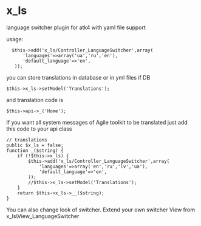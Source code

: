 x_ls
====

language switcher plugin for atk4 with yaml file support

usage:

      $this->add('x_ls/Controller_LanguageSwitcher',array(
          'languages'=>array('ua','ru','en'),
          'default_language'=>'en',
       ));

you can store translations in database or in yml files
if DB

    $this->x_ls->setModel('Translations');

and translation code is

    $this->api->_('Home');

If you want all system messages of Agile toolkit to be translated just add this code to your api class

    // translations
    public $x_ls = false;
    function _($string) {
        if (!$this->x_ls) {
            $this->add('x_ls/Controller_LanguageSwitcher',array(
                'languages'=>array('en','ru','lv','ua'),
                'default_language'=>'en',
            ));
            //$this->x_ls->setModel('Translations');
        }
        return $this->x_ls->__($string);
    }

You can also change look of switcher. Extend your own switcher View from x_ls\View_LanguageSwitcher